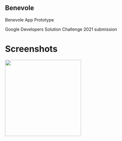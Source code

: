 ## Benevole
Benevole App Prototype 

Google Developers Solution Challenge 2021 submission

# Screenshots 
<pre>
<img src = "https://github.com/chinmaychahar/benevole/blob/master/images/ss0.jpg" width = "250"
<img src = "https://github.com/chinmaychahar/benevole/blob/master/images/ss1.jpg" width = "250"

<pre>

